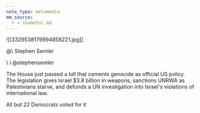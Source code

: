 ```yaml
---
note_type: metamedia
mm_source:
  - - shameful.md
---
```


![[3329538179994858221.jpg]]

@\ Stephen Semler

\ i @stephensemler

The House just passed a bill that cements
genocide as official US policy. The legislation
gives Israel $3.8 billion in weapons, sanctions
UNRWA as Palestinians starve, and defunds a
UN investigation into Israel's violations of
international law.

All but 22 Democrats voted for it

